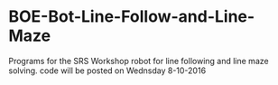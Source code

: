 # BOE-Bot-Line-Follow-and-Line-Maze
Programs for the SRS Workshop robot for line following and line maze solving.
code will be posted on Wednsday 8-10-2016
